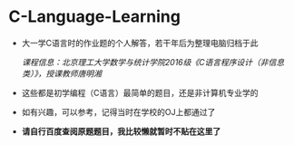 # C-Language-Learning

* 大一学C语言时的作业题的个人解答，若干年后为整理电脑归档于此

     *课程信息：北京理工大学数学与统计学院2016级《C语言程序设计（非信息类）》，授课教师唐明湘*

* 这些都是初学编程（C语言）最简单的题目，还是非计算机专业学的

* 如有兴趣，可以参考，记得当时在学校的OJ上都通过了

* **请自行百度查阅原题题目，我比较懒就暂时不贴在这里了**

